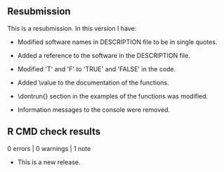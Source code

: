 ## Resubmission
This is a resubmission. In this version I have:

* Modified software names in DESCRIPTION file to be in single quotes.

* Added a reference to the software in the DESCRIPTION file.

* Modified 'T' and 'F' to 'TRUE' and 'FALSE' in the code.

* Added \value to the documentation of the functions.

* \dontrun{} section in the examples of the functions was modified.

* Information messages to the console were removed.

## R CMD check results

0 errors | 0 warnings | 1 note

* This is a new release.
